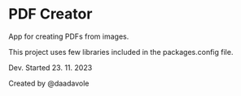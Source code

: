 # PDF Creator
App for creating PDFs from images.

This project uses few libraries included in the packages.config file.

Dev. Started 23. 11. 2023

Created by @daadavole
